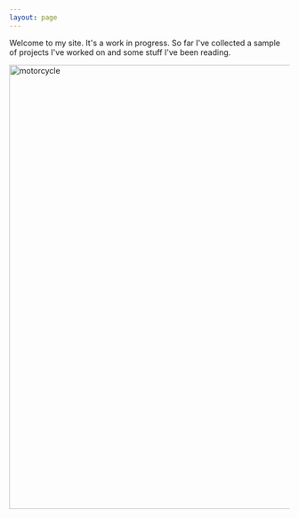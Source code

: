 ```yaml
---
layout: page
---
```


Welcome to my site. It's a work in progress. So far I've collected a sample of projects I've worked on and some stuff I've been reading. 

<img src="../37BqdQTJIT0sMj_QA2mzs1oU.png" alt="motorcycle" width="800" class ="center">


  
